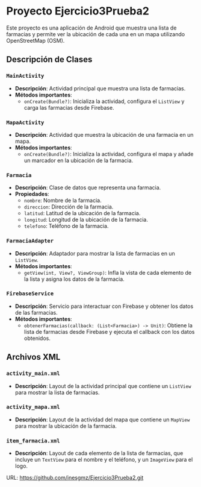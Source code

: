# Proyecto Ejercicio3Prueba2

Este proyecto es una aplicación de Android que muestra una lista de farmacias y permite ver la ubicación de cada una en un mapa utilizando OpenStreetMap (OSM).

## Descripción de Clases

### `MainActivity`
- **Descripción**: Actividad principal que muestra una lista de farmacias.
- **Métodos importantes**:
  - `onCreate(Bundle?)`: Inicializa la actividad, configura el `ListView` y carga las farmacias desde Firebase.

### `MapaActivity`
- **Descripción**: Actividad que muestra la ubicación de una farmacia en un mapa.
- **Métodos importantes**:
  - `onCreate(Bundle?)`: Inicializa la actividad, configura el mapa y añade un marcador en la ubicación de la farmacia.

### `Farmacia`
- **Descripción**: Clase de datos que representa una farmacia.
- **Propiedades**:
  - `nombre`: Nombre de la farmacia.
  - `direccion`: Dirección de la farmacia.
  - `latitud`: Latitud de la ubicación de la farmacia.
  - `longitud`: Longitud de la ubicación de la farmacia.
  - `telefono`: Teléfono de la farmacia.

### `FarmaciaAdapter`
- **Descripción**: Adaptador para mostrar la lista de farmacias en un `ListView`.
- **Métodos importantes**:
  - `getView(int, View?, ViewGroup)`: Infla la vista de cada elemento de la lista y asigna los datos de la farmacia.

### `FirebaseService`
- **Descripción**: Servicio para interactuar con Firebase y obtener los datos de las farmacias.
- **Métodos importantes**:
  - `obtenerFarmacias(callback: (List<Farmacia>) -> Unit)`: Obtiene la lista de farmacias desde Firebase y ejecuta el callback con los datos obtenidos.

## Archivos XML

### `activity_main.xml`
- **Descripción**: Layout de la actividad principal que contiene un `ListView` para mostrar la lista de farmacias.

### `activity_mapa.xml`
- **Descripción**: Layout de la actividad del mapa que contiene un `MapView` para mostrar la ubicación de la farmacia.

### `item_farmacia.xml`
- **Descripción**: Layout de cada elemento de la lista de farmacias, que incluye un `TextView` para el nombre y el teléfono, y un `ImageView` para el logo.


URL: https://github.com/inesgmz/Ejercicio3Prueba2.git
